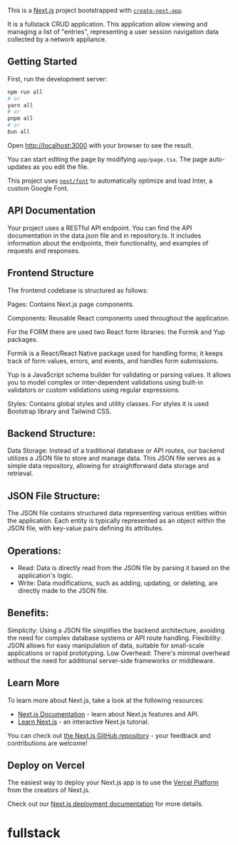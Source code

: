 This is a [Next.js](https://nextjs.org/) project bootstrapped with [`create-next-app`](https://github.com/vercel/next.js/tree/canary/packages/create-next-app).

It is a fullstack CRUD application. This application allow viewing and managing a list of "entries", representing a user session navigation data collected by a network appliance.

## Getting Started

First, run the development server:

```bash
npm run all
# or
yarn all
# or
pnpm all
# or
bun all
```

Open [http://localhost:3000](http://localhost:3000) with your browser to see the result.

You can start editing the page by modifying `app/page.tsx`. The page auto-updates as you edit the file.

This project uses [`next/font`](https://nextjs.org/docs/basic-features/font-optimization) to automatically optimize and load Inter, a custom Google Font.

## API Documentation

Your project uses a RESTful API endpoint. You can find the API documentation in the data.json file and in repository.ts. It includes information about the endpoints, their functionality, and examples of requests and responses.

## Frontend Structure

The frontend codebase is structured as follows:

Pages: Contains Next.js page components.

Components: Reusable React components used throughout the application.

For the FORM there are used two React form libraries: the Formik and Yup packages.

Formik is a React/React Native package used for handling forms; it keeps track of form values, errors, and events, and handles form submissions.

Yup is a JavaScript schema builder for validating or parsing values. It allows you to model complex or inter-dependent validations using built-in validators or custom validations using regular expressions.

Styles: Contains global styles and utility classes.
For styles it is used Bootstrap library and Tailwind CSS.

## Backend Structure:

Data Storage: Instead of a traditional database or API routes, our backend utilizes a JSON file to store and manage data. This JSON file serves as a simple data repository, allowing for straightforward data storage and retrieval.

## JSON File Structure:

The JSON file contains structured data representing various entities within the application. Each entity is typically represented as an object within the JSON file, with key-value pairs defining its attributes.

## Operations:

- Read: Data is directly read from the JSON file by parsing it based on the application's logic.
- Write: Data modifications, such as adding, updating, or deleting, are directly made to the JSON file.

## Benefits:

Simplicity: Using a JSON file simplifies the backend architecture, avoiding the need for complex database systems or API route handling.
Flexibility: JSON allows for easy manipulation of data, suitable for small-scale applications or rapid prototyping.
Low Overhead: There's minimal overhead without the need for additional server-side frameworks or middleware.

## Learn More

To learn more about Next.js, take a look at the following resources:

- [Next.js Documentation](https://nextjs.org/docs) - learn about Next.js features and API.
- [Learn Next.js](https://nextjs.org/learn) - an interactive Next.js tutorial.

You can check out [the Next.js GitHub repository](https://github.com/vercel/next.js/) - your feedback and contributions are welcome!

## Deploy on Vercel

The easiest way to deploy your Next.js app is to use the [Vercel Platform](https://vercel.com/new?utm_medium=default-template&filter=next.js&utm_source=create-next-app&utm_campaign=create-next-app-readme) from the creators of Next.js.

Check out our [Next.js deployment documentation](https://nextjs.org/docs/deployment) for more details.

# fullstack
